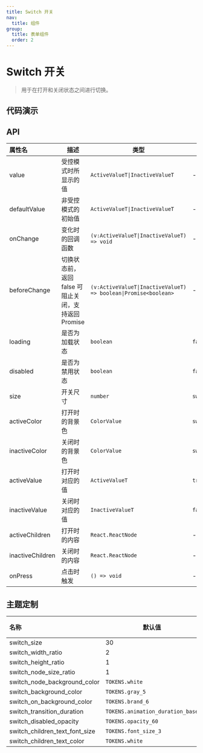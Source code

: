 ```yaml
---
title: Switch 开关
nav:
  title: 组件
group:
  title: 表单组件
  order: 2
---
```


# Switch 开关

> 用于在打开和关闭状态之间进行切换。

## 代码演示

<code src="./__fixtures__/base.tsx"></code>
<code src="./__fixtures__/text.tsx"></code>
<code src="./__fixtures__/disabled.tsx"></code>
<code src="./__fixtures__/size.tsx"></code>
<code src="./__fixtures__/custom.tsx"></code>

## API

| 属性名           | 描述                                                | 类型                                                            | 默认值                       | 版本      |
| :--------------- | --------------------------------------------------- | --------------------------------------------------------------- | ---------------------------- | --------- |
| value            | 受控模式时所显示的值                                | `ActiveValueT\|InactiveValueT`                                  | -                            | -         |
| defaultValue     | 非受控模式的初始值                                  | `ActiveValueT\|InactiveValueT`                                  | -                            | -         |
| onChange         | 变化时的回调函数                                    | `(v:ActiveValueT\|InactiveValueT) => void`                      | -                            | -         |
| beforeChange     | 切换状态前，返回 false 可阻止关闭，支持返回 Promise | `(v:ActiveValueT\|InactiveValueT) => boolean\|Promise<boolean>` | -                            | -         |
| loading          | 是否为加载状态                                      | `boolean`                                                       | `false`                      | -         |
| disabled         | 是否为禁用状态                                      | `boolean`                                                       | `false`                      | -         |
| size             | 开关尺寸                                            | `number`                                                        | `switch_size`                | -         |
| activeColor      | 打开时的背景色                                      | `ColorValue`                                                    | `switch_on_background_color` | -         |
| inactiveColor    | 关闭时的背景色                                      | `ColorValue`                                                    | `switch_background_color`    | -         |
| activeValue      | 打开时对应的值                                      | `ActiveValueT`                                                  | `true`                       | -         |
| inactiveValue    | 关闭时对应的值                                      | `InactiveValueT`                                                | `false`                      | -         |
| activeChildren   | 打开时的内容                                        | `React.ReactNode`                                               | -                            | `0.3.17+` |
| inactiveChildren | 关闭时的内容                                        | `React.ReactNode`                                               | -                            | `0.3.17+` |
| onPress          | 点击时触发                                          | `() => void`                                                    | -                            | -         |

## 主题定制

| 名称                           | 默认值                           | 描述 |
| :----------------------------- | -------------------------------- | ---- |
| switch_size                    | 30                               | -    |
| switch_width_ratio             | 2                                | -    |
| switch_height_ratio            | 1                                | -    |
| switch_node_size_ratio         | 1                                | -    |
| switch_node_background_color   | `TOKENS.white`                   | -    |
| switch_background_color        | `TOKENS.gray_5`                  | -    |
| switch_on_background_color     | `TOKENS.brand_6`                 | -    |
| switch_transition_duration     | `TOKENS.animation_duration_base` | -    |
| switch_disabled_opacity        | `TOKENS.opacity_60`              | -    |
| switch_children_text_font_size | `TOKENS.font_size_3`             | -    |
| switch_children_text_color     | `TOKENS.white`                   | -    |
